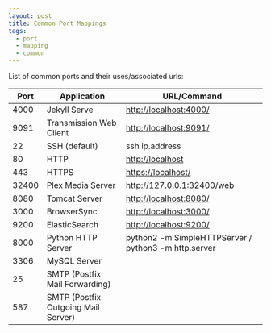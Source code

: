 ```yaml
---
layout: post
title: Common Port Mappings
tags:
  - port
  - mapping
  - common
---
```


List of common ports and their uses/associated urls:

| Port | Application | URL/Command |
|----------|-------------|------|
| 4000 |  Jekyll Serve | <http://localhost:4000/> |
| 9091 | Transmission Web Client | <http://localhost:9091/> |
| 22 | SSH (default) | ssh ip.address |
| 80 | HTTP | <http://localhost> |
| 443 | HTTPS | <https://localhost/> |
| 32400 | Plex Media Server | <http://127.0.0.1:32400/web> |
| 8080| Tomcat Server | <http://localhost:8080/> |
| 3000| BrowserSync | <http://localhost:3000/> |
| 9200| ElasticSearch | <http://localhost:9200/> |
| 8000 | Python HTTP Server | python2 -m SimpleHTTPServer / python3 -m http.server |
| 3306 | MySQL Server | |
| 25 | SMTP (Postfix Mail Forwarding) | |
| 587 | SMTP (Postfix Outgoing Mail Server) | |

